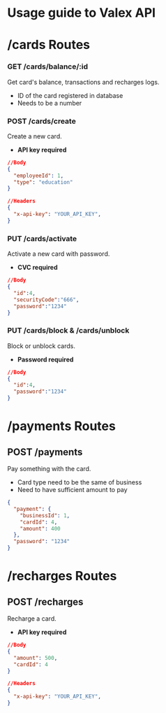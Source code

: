 # Usage guide to Valex API
# /cards Routes

### GET /cards/balance/:id
Get card's balance, transactions and recharges logs.

 - ID of the card registered in database
 - Needs to be a number

### POST /cards/create
Create a new card.

 - **API key required**
```json
//Body
{
  "employeeId": 1,
  "type": "education"
}
```
```json
//Headers
{
  "x-api-key": "YOUR_API_KEY",
}
```
### PUT /cards/activate
Activate a new card with password.

 - **CVC required**
```json
//Body
{
  "id":4,
  "securityCode":"666",
  "password":"1234"
}
```
### PUT /cards/block & /cards/unblock
Block or unblock cards.

 - **Password required**
```json
//Body
{
  "id":4,
  "password":"1234"
}
```
# /payments Routes
## POST /payments
Pay something with the card.
- Card type need to be the same of business
- Need to have sufficient amount to pay
```json
{
  "payment": {
    "businessId": 1,
    "cardId": 4,
    "amount": 400
  },
  "password": "1234"
}
```
# /recharges Routes
## POST /recharges
Recharge a card.

 - **API key required**
```json
//Body
{
  "amount": 500,
  "cardId": 4
}
```
```json
//Headers
{
  "x-api-key": "YOUR_API_KEY",
}
```
